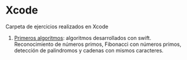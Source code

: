 # Xcode
Carpeta de ejercicios realizados en Xcode

1. [Primeros algoritmos](https://github.com/Chapsjrl/diplomado20182/tree/dev/Swift/Session2302.playground): algoritmos desarrollados con swift. Reconocimiento de números primos, 
Fibonacci con números primos, detección de palindromos y cadenas con mismos caracteres.
